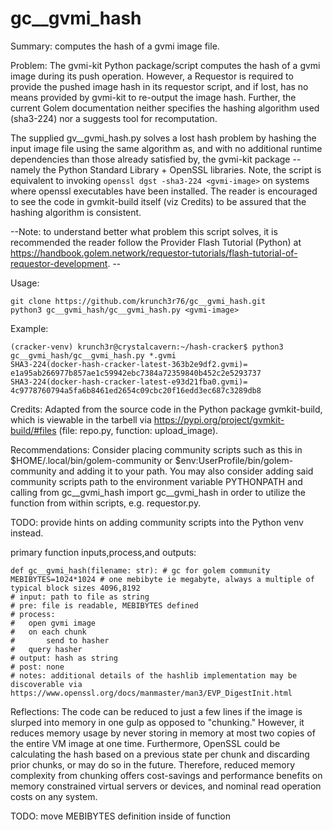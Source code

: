 # gc__gvmi_hash
Summary: computes the hash of a gvmi image file. 

Problem:
The gvmi-kit Python package/script computes the hash of a gvmi image during its push operation. However, a Requestor is required to provide the pushed image hash in its requestor script, and if lost, has no means provided by gvmi-kit to re-output the image hash. Further, the current Golem documentation neither specifies the hashing algorithm used (sha3-224) nor a suggests tool for recomputation.

The supplied gv__gvmi_hash.py solves a lost hash problem by hashing the input image file using the same algorithm as, and with no additional runtime dependencies than those already satisfied by, the gvmi-kit package -- namely the Python Standard Library + OpenSSL libraries. Note, the script is equivalent to invoking `openssl dgst -sha3-224 <gvmi-image>` on systems where openssl executables have been installed. The reader is encouraged to see the code in gvmkit-build itself (viz Credits) to be assured that the hashing algorithm is consistent.

--Note: to understand better what problem this script solves, it is recommended the reader follow the Provider Flash Tutorial (Python) at https://handbook.golem.network/requestor-tutorials/flash-tutorial-of-requestor-development. --

Usage:
```
git clone https://github.com/krunch3r76/gc__gvmi_hash.git
python3 gc__gvmi_hash/gc__gvmi_hash.py <gvmi-image>
```

Example:
```
(cracker-venv) krunch3r@crystalcavern:~/hash-cracker$ python3 gc__gvmi_hash/gc__gvmi_hash.py *.gvmi
SHA3-224(docker-hash-cracker-latest-363b2e9df2.gvmi)= e1a95ab266977b857ae1c59942ebc7384a72359840b452c2e5293737
SHA3-224(docker-hash-cracker-latest-e93d21fba0.gvmi)= 4c9778760794a5fa6b8461ed2654c09cbc20f16edd3ec687c3289db8
```

Credits:
Adapted from the source code in the Python package gvmkit-build, which is viewable in the tarbell via https://pypi.org/project/gvmkit-build/#files (file: repo.py, function: upload_image).





Recommendations:
Consider placing community scripts such as this in $HOME/.local/bin/golem-community or $env:UserProfile/bin/golem-community and adding it to your path. You may also consider adding said community scripts path to the environment variable PYTHONPATH and calling from gc__gvmi_hash import gc__gvmi_hash in order to utilize the function from within scripts, e.g. requestor.py.

TODO: provide hints on adding community scripts into the Python venv instead.



primary function inputs,process,and outputs:
```
def gc__gvmi_hash(filename: str): # gc for golem community
MEBIBYTES=1024*1024 # one mebibyte ie megabyte, always a multiple of typical block sizes 4096,8192
# input: path to file as string
# pre: file is readable, MEBIBYTES defined
# process:
#   open gvmi image
#   on each chunk
#       send to hasher
#   query hasher
# output: hash as string
# post: none
# notes: additional details of the hashlib implementation may be discoverable via https://www.openssl.org/docs/manmaster/man3/EVP_DigestInit.html
```

Reflections:
The code can be reduced to just a few lines if the image is slurped into memory in one gulp as opposed to "chunking." However, it reduces memory usage by never storing in memory at most two copies of the entire VM image at one time. Furthermore, OpenSSL could be calculating the hash based on a previous state per chunk and discarding prior chunks, or may do so in the future. Therefore, reduced memory complexity from chunking offers cost-savings and performance benefits on memory constrained virtual servers or devices, and nominal read operation costs on any system.

TODO: move MEBIBYTES definition inside of function
